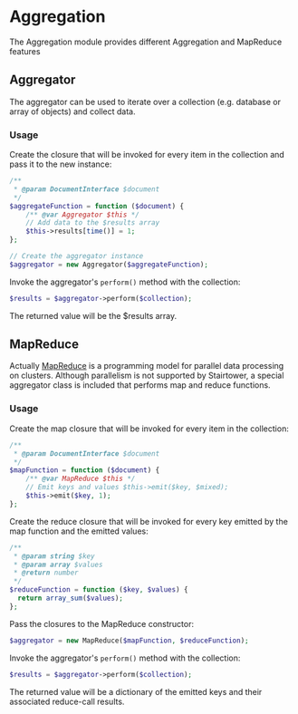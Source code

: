 Aggregation
===========

The Aggregation module provides different Aggregation and MapReduce features


Aggregator
----------

The aggregator can be used to iterate over a collection (e.g. database or array of objects) and collect data.

### Usage

Create the closure that will be invoked for every item in the collection and pass it to the new instance:

```php
/**
 * @param DocumentInterface $document
 */
$aggregateFunction = function ($document) {
	/** @var Aggregator $this */
	// Add data to the $results array
	$this->results[time()] = 1;
};

// Create the aggregator instance 
$aggregator = new Aggregator($aggregateFunction);
```

Invoke the aggregator's `perform()` method with the collection:

```php
$results = $aggregator->perform($collection);
```

The returned value will be the $results array.


MapReduce
---------

Actually [MapReduce](http://en.wikipedia.org/wiki/MapReduce) is a programming model for parallel data processing on clusters. Although parallelism is not supported by Stairtower, a special aggregator class is included that performs map and reduce functions.

### Usage

Create the map closure that will be invoked for every item in the collection:

```php
/**
 * @param DocumentInterface $document
 */
$mapFunction = function ($document) {
	/** @var MapReduce $this */
	// Emit keys and values $this->emit($key, $mixed);
	$this->emit($key, 1);
};
```

Create the reduce closure that will be invoked for every key emitted by the map function and the emitted values:

```php
/**
 * @param string $key
 * @param array $values
 * @return number
 */
$reduceFunction = function ($key, $values) {
  return array_sum($values);
};
```

Pass the closures to the MapReduce constructor:

```php
$aggregator = new MapReduce($mapFunction, $reduceFunction);
```

Invoke the aggregator's `perform()` method with the collection:

```php
$results = $aggregator->perform($collection);
```

The returned value will be a dictionary of the emitted keys and their associated reduce-call results.
